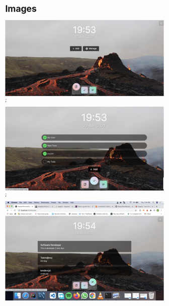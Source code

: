 # Images

![alt text](./Images/im1.png);

![alt text](./Images/im2.png);

![alt text](./Images/im3.png)
